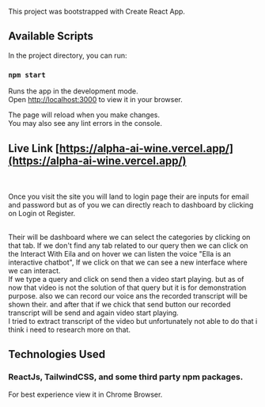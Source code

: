  

This project was bootstrapped with Create React App.

## Available Scripts

In the project directory, you can run:

### `npm start`

Runs the app in the development mode.\
Open [http://localhost:3000](http://localhost:3000) to view it in your browser.

The page will reload when you make changes.\
You may also see any lint errors in the console.


## Live Link [https://alpha-ai-wine.vercel.app/](https://alpha-ai-wine.vercel.app/)
 

<br><br>
 Once you visit the site you will land to login page their are inputs for email and password but as of you we can directly reach to dashboard by clicking on Login ot Register.

 <br>
 Their will be dashboard where we can select the categories by clicking on that tab. If we don't find any tab related to our query then we can click on the   Interact With Eila  and on hover we can listen the voice "Ella is an 
interactive chatbot", If we click on that we can see a new interface where we can interact. 

 <br>
 If we type a query and click on send then a video start playing. but as of now that video is not the solution of that query but it is for demonstration purpose. also we can record our voice ans the recorded transcript will be shown their. and after that if we chick that send button our recorded transcript will be send and again video start playing.


<br>
I tried to extract transcript of the video but unfortunately not able to do that i think i need to research more on that.

<br>

## Technologies Used

### ReactJs, TailwindCSS, and some third party npm packages.



For best experience view it in Chrome Browser.